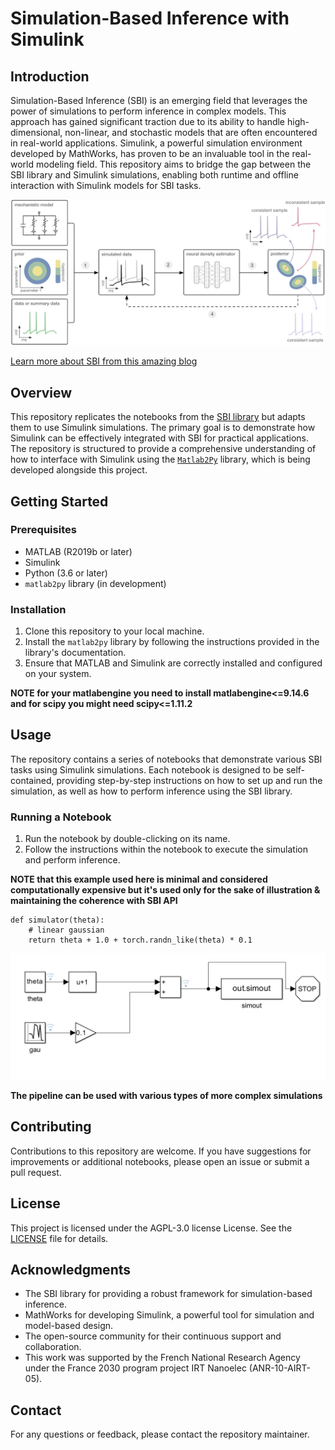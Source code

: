 
# Simulation-Based Inference with Simulink

## Introduction

Simulation-Based Inference (SBI) is an emerging field that leverages the power of simulations to perform inference in complex models. This approach has gained significant traction due to its ability to handle high-dimensional, non-linear, and stochastic models that are often encountered in real-world applications. Simulink, a powerful simulation environment developed by MathWorks, has proven to be an invaluable tool in the real-world modeling field. This repository aims to bridge the gap between the SBI library and Simulink simulations, enabling both runtime and offline interaction with Simulink models for SBI tasks.

![Figure from  Training deep neural density estimators to identify mechanistic models of neural dynamics, Gonçalves et al., 2020](images/sbi_concept_figure.jpg)

[Learn more about SBI from this amazing blog](https://transferlab.ai/series/simulation-based-inference)

## Overview

This repository replicates the notebooks from the [SBI library](https://github.com/sbi-dev/sbi/blob/main/tutorials) but adapts them to use Simulink simulations. The primary goal is to demonstrate how Simulink can be effectively integrated with SBI for practical applications. The repository is structured to provide a comprehensive understanding of how to interface with Simulink using the [`Matlab2Py`](https://github.com/Spinkoo/Matlab2Py) library, which is being developed alongside this project.

## Getting Started

### Prerequisites

- MATLAB (R2019b or later)
- Simulink
- Python (3.6 or later)
- `matlab2py` library (in development)

### Installation

1. Clone this repository to your local machine.
2. Install the `matlab2py` library by following the instructions provided in the library's documentation.
3. Ensure that MATLAB and Simulink are correctly installed and configured on your system.

**NOTE for your matlabengine you need to install matlabengine<=9.14.6 and for scipy you might need scipy<=1.11.2**

## Usage

The repository contains a series of notebooks that demonstrate various SBI tasks using Simulink simulations. Each notebook is designed to be self-contained, providing step-by-step instructions on how to set up and run the simulation, as well as how to perform inference using the SBI library.

### Running a Notebook

1. Run the notebook by double-clicking on its name.
2. Follow the instructions within the notebook to execute the simulation and perform inference.

**NOTE that this example used here is minimal and considered computationally expensive but it's used only for the sake of illustration & maintaining the coherence with SBI API**
```
def simulator(theta):
    # linear gaussian
    return theta + 1.0 + torch.randn_like(theta) * 0.1
```
<p align="center"><img src="images/Simple_f_simulation.PNG"></p>

**The pipeline can be used with various types of more complex simulations**

## Contributing

Contributions to this repository are welcome. If you have suggestions for improvements or additional notebooks, please open an issue or submit a pull request.

## License

This project is licensed under the AGPL-3.0 license License. See the [LICENSE](LICENSE) file for details.

## Acknowledgments

- The SBI library for providing a robust framework for simulation-based inference.
- MathWorks for developing Simulink, a powerful tool for simulation and model-based design.
- The open-source community for their continuous support and collaboration.
- This work was supported by the French National Research Agency under the France 2030 program project IRT Nanoelec (ANR-10-AIRT-05).

## Contact

For any questions or feedback, please contact the repository maintainer.
